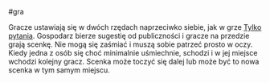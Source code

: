 #gra

Gracze ustawiają się w dwóch rzędach naprzeciwko siebie, jak w grze [Tylko pytania](https://web.archive.org/web/20220701080111/https://www.impro.info.pl/gry/Tylko-pytania). Gospodarz bierze sugestię od publiczności i gracze na przedzie grają scenkę. Nie mogą się zaśmiać i muszą sobie patrzeć prosto w oczy. Kiedy jedna z osób się choć minimalnie uśmiechnie, schodzi i w jej miejsce wchodzi kolejny gracz. Scenka może toczyć się dalej lub może być to nowa scenka w tym samym miejscu.